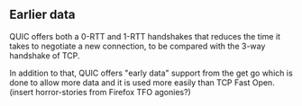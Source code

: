 ## Earlier data

QUIC offers both a 0-RTT and 1-RTT handshakes that reduces the time it takes
to negotiate a new connection, to be compared with the 3-way handshake of TCP.

In addition to that, QUIC offers "early data" support from the get go which is
done to allow more data and it is used more easily than TCP Fast Open. (insert
horror-stories from Firefox TFO agonies?)
